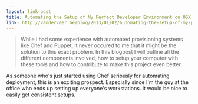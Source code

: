 ```yaml
---
layout: link-post
title: Automating the Setup of My Perfect Developer Environment on OSX
link: http://vanderveer.be/blog/2013/01/02/automating-the-setup-of-my-perfect-developer-environment-on-osx-10-dot-8-mountain-lion/
---
```


> While I had some experience with automated provisioning systems like Chef and Puppet, it never occured to me that it might be the solution to this exact problem. In this blogpost I will outline all the different components involved, how to setup your computer with these tools and how to contribute to make this project even better.

As someone who's just started using Chef seriously for automating deployment, this is an exciting prospect. Especially since I'm the guy at the office who ends up setting up everyone's workstations. It would be nice to easily get consistent setups.
